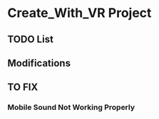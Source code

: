 # Create_With_VR Project

## TODO List

## Modifications

## TO FIX

### Mobile Sound Not Working Properly

